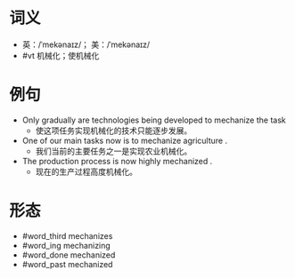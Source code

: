 # 词义
- 英：/ˈmekənaɪz/； 美：/ˈmekənaɪz/
- #vt 机械化；使机械化
# 例句
- Only gradually are technologies being developed to mechanize the task
	- 使这项任务实现机械化的技术只能逐步发展。
- One of our main tasks now is to mechanize agriculture .
	- 我们当前的主要任务之一是实现农业机械化。
- The production process is now highly mechanized .
	- 现在的生产过程高度机械化。
# 形态
- #word_third mechanizes
- #word_ing mechanizing
- #word_done mechanized
- #word_past mechanized
